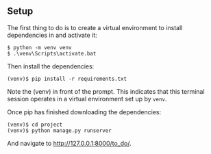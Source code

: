 ## Setup

The first thing to do is to create a virtual environment to install dependencies in and activate it:

```
$ python -m venv venv
$ .\venv\Scripts\activate.bat
```

Then install the dependencies:
```
(venv)$ pip install -r requirements.txt
```

Note the (venv) in front of the prompt. This indicates that this terminal session operates in a virtual environment set up by ``venv``.

Once pip has finished downloading the dependencies:
```
(venv)$ cd project
(venv)$ python manage.py runserver
```

And navigate to http://127.0.0.1:8000/to_do/.